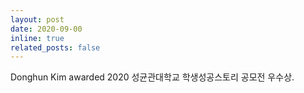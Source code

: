 ```yaml
---
layout: post
date: 2020-09-00
inline: true
related_posts: false
---
```


Donghun Kim awarded 2020 성균관대학교 학생성공스토리 공모전 우수상.